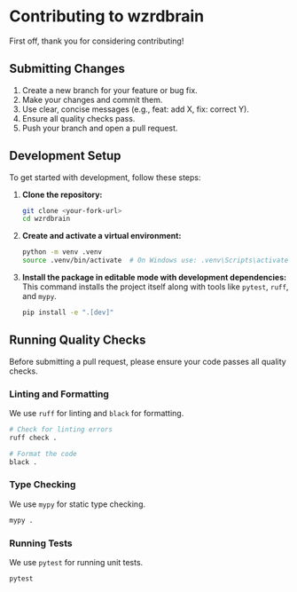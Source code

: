# Contributing to wzrdbrain

First off, thank you for considering contributing!

## Submitting Changes

1.  Create a new branch for your feature or bug fix.
2.  Make your changes and commit them.
3.  Use clear, concise messages (e.g., feat: add X, fix: correct Y).
4.  Ensure all quality checks pass.
5.  Push your branch and open a pull request.

## Development Setup

To get started with development, follow these steps:

1.  **Clone the repository:**
    ```bash
    git clone <your-fork-url>
    cd wzrdbrain
    ```

2.  **Create and activate a virtual environment:**
    ```bash
    python -m venv .venv
    source .venv/bin/activate  # On Windows use: .venv\Scripts\activate
    ```

3.  **Install the package in editable mode with development dependencies:**
    This command installs the project itself along with tools like `pytest`, `ruff`, and `mypy`.
    ```bash
    pip install -e ".[dev]"
    ```

## Running Quality Checks

Before submitting a pull request, please ensure your code passes all quality checks.

### Linting and Formatting

We use `ruff` for linting and `black` for formatting.

```bash
# Check for linting errors
ruff check .

# Format the code
black .
```

### Type Checking

We use `mypy` for static type checking.

```bash
mypy .
```

### Running Tests

We use `pytest` for running unit tests.

```bash
pytest
```
